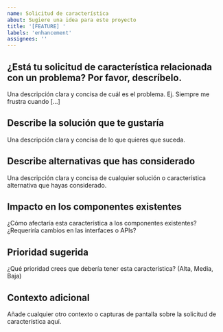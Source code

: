 ```yaml
---
name: Solicitud de característica
about: Sugiere una idea para este proyecto
title: '[FEATURE] '
labels: 'enhancement'
assignees: ''
---
```


## ¿Está tu solicitud de característica relacionada con un problema? Por favor, descríbelo.
Una descripción clara y concisa de cuál es el problema. Ej. Siempre me frustra cuando [...]

## Describe la solución que te gustaría
Una descripción clara y concisa de lo que quieres que suceda.

## Describe alternativas que has considerado
Una descripción clara y concisa de cualquier solución o característica alternativa que hayas considerado.

## Impacto en los componentes existentes
¿Cómo afectaría esta característica a los componentes existentes? ¿Requeriría cambios en las interfaces o APIs?

## Prioridad sugerida
¿Qué prioridad crees que debería tener esta característica? (Alta, Media, Baja)

## Contexto adicional
Añade cualquier otro contexto o capturas de pantalla sobre la solicitud de característica aquí.

